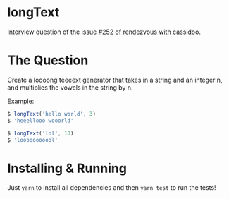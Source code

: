 # longText

Interview question of the [issue #252 of rendezvous with cassidoo](https://buttondown.email/cassidoo/archive/openness-may-not-completely-disarm-prejudice-but/).

# The Question

Create a loooong teeeext generator that takes in a string and an integer n, and multiplies the vowels in the string by n.

Example:
```js
$ longText('hello world', 3)
$ 'heeellooo wooorld'

$ longText('lol', 10)
$ 'looooooooool'
```

# Installing & Running

Just `yarn` to install all dependencies and then `yarn test` to run the tests!
